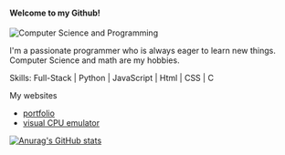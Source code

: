 #### Welcome to my Github!
![Computer Science and Programming](https://media.licdn.com/dms/image/D4D16AQFBbwNMCxmLaw/profile-displaybackgroundimage-shrink_350_1400/0/1688299615957?e=1704931200&v=beta&t=PU1nxCzLzxBWEYh_ZGCaOkrz9q33M1PwcAU6sx5o_Zw)

I'm a passionate programmer who is always eager to learn new things.
Computer Science and math are my hobbies.

Skills: Full-Stack | Python | JavaScript | Html | CSS | C

My websites
- [portfolio](https://Rafis.work)
- [visual CPU emulator](https://lmc.Rafis.work)

[![Anurag's GitHub stats](https://github-readme-stats.vercel.app/api?username=rafrafraf1)](https://github.com/anuraghazra/github-readme-stats)
